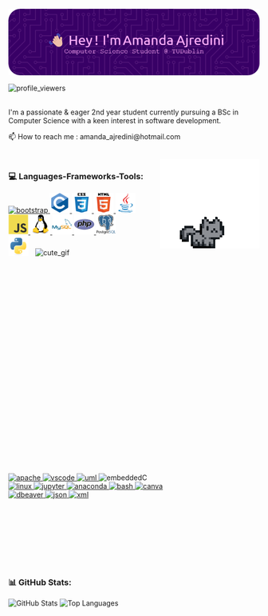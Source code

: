 ![Header](./github-header-image.png)

<img align="left" src="https://komarev.com/ghpvc/?username=amandaajredini&label=Visitors&color=7E1CCE&style=flat" alt="profile_viewers" /></br></br>

<p align="left">I'm a passionate & eager 2nd year student currently pursuing a BSc in Computer Science with a keen interest in software development.</p>
<p align="left">📫 How to reach me : amanda_ajredini@hotmail.com</p></br>

<img align="right" src="https://raw.githubusercontent.com/erdyn/welcomeGif/refs/heads/main/pixel-cat.gif" alt="cat_gif" />

<h3 align="left">💻 Languages-Frameworks-Tools:</h3>
<img align="right" src="https://user-images.githubusercontent.com/74038190/219923809-b86dc415-a0c2-4a38-bc88-ad6cf06395a8.gif" alt="cute_gif" width="450" height="450"/>

<p align="left">
  <a href="https://getbootstrap.com" target="_blank" rel="noreferrer"> 
    <img src="https://cdn.jsdelivr.net/gh/devicons/devicon@latest/icons/bootstrap/bootstrap-original.svg" alt="bootstrap" width="40" height="40"/>
  </a> 
  <a href="https://www.cprogramming.com/" target="_blank" rel="noreferrer">
    <img src="https://raw.githubusercontent.com/devicons/devicon/master/icons/c/c-original.svg" alt="c" width="40" height="40"/>
  </a> 
  <a href="https://www.w3schools.com/css/" target="_blank" rel="noreferrer">
    <img src="https://raw.githubusercontent.com/devicons/devicon/master/icons/css3/css3-original-wordmark.svg" alt="css3" width="40" height="40"/>
  </a> 
  <a href="https://www.w3.org/html/" target="_blank" rel="noreferrer">
    <img src="https://raw.githubusercontent.com/devicons/devicon/master/icons/html5/html5-original-wordmark.svg" alt="html5" width="40" height="40"/> 
  </a> 
  <a href="https://www.java.com" target="_blank" rel="noreferrer"> 
    <img src="https://raw.githubusercontent.com/devicons/devicon/master/icons/java/java-original.svg" alt="java" width="40" height="40"/> 
  </a>
  <br/>
  <a href="https://developer.mozilla.org/en-US/docs/Web/JavaScript" target="_blank" rel="noreferrer"> 
    <img src="https://raw.githubusercontent.com/devicons/devicon/master/icons/javascript/javascript-original.svg" alt="javascript" width="40" height="40"/> 
  </a> 
  <a href="https://www.linux.org/" target="_blank" rel="noreferrer"> 
    <img src="https://raw.githubusercontent.com/devicons/devicon/master/icons/linux/linux-original.svg" alt="linux" width="40" height="40"/> 
  </a> 
  <a href="https://www.mysql.com/" target="_blank" rel="noreferrer"> 
    <img src="https://raw.githubusercontent.com/devicons/devicon/master/icons/mysql/mysql-original-wordmark.svg" alt="mysql" width="40" height="40"/> 
  </a> 
  <a href="https://www.php.net" target="_blank" rel="noreferrer"> 
    <img src="https://raw.githubusercontent.com/devicons/devicon/master/icons/php/php-original.svg" alt="php" width="40" height="40"/> 
  </a> 
  <a href="https://www.postgresql.org" target="_blank" rel="noreferrer"> 
    <img src="https://raw.githubusercontent.com/devicons/devicon/master/icons/postgresql/postgresql-original-wordmark.svg" alt="postgresql" width="40" height="40"/> 
  </a>
  <br/>
  <a href="https://www.python.org" target="_blank" rel="noreferrer"> 
    <img src="https://raw.githubusercontent.com/devicons/devicon/master/icons/python/python-original.svg" alt="python" width="40" height="40"/> 
  </a> 
  <a href="https://httpd.apache.org/" target="_blank" rel="noreferrer"> 
    <img src="https://cdn.jsdelivr.net/gh/devicons/devicon@latest/icons/apache/apache-original-wordmark.svg" alt="apache" width="40" height="40"/> 
  </a>
  <a href="https://code.visualstudio.com/" target="_blank" rel="noreferrer"> 
    <img src="https://cdn.jsdelivr.net/gh/devicons/devicon@latest/icons/vscode/vscode-original.svg" alt="vscode" width="40" height="40"/> 
  </a>
  <a href="https://www.uml.org/" target="_blank" rel="noreferrer"> 
    <img src="https://cdn.jsdelivr.net/gh/devicons/devicon@latest/icons/unifiedmodelinglanguage/unifiedmodelinglanguage-original.svg" alt="uml" width="40" height="40"/> 
  </a>
  <img src="https://cdn.jsdelivr.net/gh/devicons/devicon@latest/icons/embeddedc/embeddedc-original-wordmark.svg" alt="embeddedC" width="40" height="40"/>
  <br/>
  <a href="https://www.kernel.org/" target="_blank" rel="noreferrer"> 
    <img src="https://cdn.jsdelivr.net/gh/devicons/devicon@latest/icons/linux/linux-original.svg" alt="linux" width="40" height="40"/> 
  </a>
  <a href="https://jupyter.org/" target="_blank" rel="noreferrer"> 
    <img src="https://cdn.jsdelivr.net/gh/devicons/devicon@latest/icons/jupyter/jupyter-original-wordmark.svg" alt="jupyter" width="40" height="40"/> 
  </a>
  <a href="https://www.anaconda.com/" target="_blank" rel="noreferrer"> 
    <img src="https://cdn.jsdelivr.net/gh/devicons/devicon@latest/icons/anaconda/anaconda-original.svg" alt="anaconda" width="40" height="40"/> 
  </a>
  <a href="https://www.gnu.org/software/bash/" target="_blank" rel="noreferrer"> 
    <img src="https://cdn.jsdelivr.net/gh/devicons/devicon@latest/icons/bash/bash-original.svg" alt="bash" width="40" height="40"/> 
  </a>
  <a href="https://www.canva.com/en_gb/" target="_blank" rel="noreferrer"> 
    <img src="https://cdn.jsdelivr.net/gh/devicons/devicon@latest/icons/canva/canva-original.svg" alt="canva" width="40" height="40"/> 
  </a>
  <br/>
  <a href="https://dbeaver.io/" target="_blank" rel="noreferrer"> 
    <img src="https://cdn.jsdelivr.net/gh/devicons/devicon@latest/icons/dbeaver/dbeaver-original.svg" alt="dbeaver" width="40" height="40"/> 
  </a>
  <a href="https://www.json.org/json-en.html" target="_blank" rel="noreferrer"> 
    <img src="https://cdn.jsdelivr.net/gh/devicons/devicon@latest/icons/json/json-plain.svg" alt="json" width="40" height="40"/> 
  </a>
  <a href="https://www.xml.com/" target="_blank" rel="noreferrer"> 
    <img src="https://cdn.jsdelivr.net/gh/devicons/devicon@latest/icons/xml/xml-original.svg" alt="xml" width="40" height="40"/> 
  </a>
</p>
<br/>
<br/>
<br/>
<br/>
<br/>
<br/>
<br/>

<h3 align="left">📊 GitHub Stats:</h3>
<div align="left">
  <img src="https://github-readme-stats.vercel.app/api?username=AmandaAjredini&theme=shades-of-purple&hide_border=false&include_all_commits=false&count_private=false" alt="GitHub Stats"/>
  <img src="https://github-readme-stats.vercel.app/api/top-langs/?username=AmandaAjredini&theme=shades-of-purple&hide_border=false&include_all_commits=false&count_private=false&layout=compact" alt="Top Languages"/>
</div>
